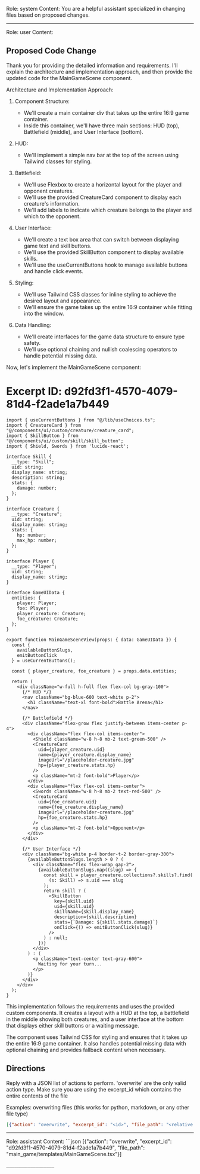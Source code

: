Role: system
Content: You are a helpful assistant specialized in changing files based on proposed changes.
__________________
Role: user
Content: 
## Proposed Code Change
Thank you for providing the detailed information and requirements. I'll explain the architecture and implementation approach, and then provide the updated code for the MainGameScene component.

Architecture and Implementation Approach:

1. Component Structure:
   - We'll create a main container div that takes up the entire 16:9 game container.
   - Inside this container, we'll have three main sections: HUD (top), Battlefield (middle), and User Interface (bottom).

2. HUD:
   - We'll implement a simple nav bar at the top of the screen using Tailwind classes for styling.

3. Battlefield:
   - We'll use Flexbox to create a horizontal layout for the player and opponent creatures.
   - We'll use the provided CreatureCard component to display each creature's information.
   - We'll add labels to indicate which creature belongs to the player and which to the opponent.

4. User Interface:
   - We'll create a text box area that can switch between displaying game text and skill buttons.
   - We'll use the provided SkillButton component to display available skills.
   - We'll use the useCurrentButtons hook to manage available buttons and handle click events.

5. Styling:
   - We'll use Tailwind CSS classes for inline styling to achieve the desired layout and appearance.
   - We'll ensure the game takes up the entire 16:9 container while fitting into the window.

6. Data Handling:
   - We'll create interfaces for the game data structure to ensure type safety.
   - We'll use optional chaining and nullish coalescing operators to handle potential missing data.

Now, let's implement the MainGameScene component:

# Excerpt ID: d92fd3f1-4570-4079-81d4-f2ade1a7b449
```tsx main_game/templates/MainGameScene.tsx
import { useCurrentButtons } from "@/lib/useChoices.ts";
import { CreatureCard } from "@/components/ui/custom/creature/creature_card";
import { SkillButton } from "@/components/ui/custom/skill/skill_button";
import { Shield, Swords } from 'lucide-react';

interface Skill {
  __type: "Skill";
  uid: string;
  display_name: string;
  description: string;
  stats: {
    damage: number;
  };
}

interface Creature {
  __type: "Creature";
  uid: string;
  display_name: string;
  stats: {
    hp: number;
    max_hp: number;
  };
}

interface Player {
  __type: "Player";
  uid: string;
  display_name: string;
}

interface GameUIData {
  entities: {
    player: Player;
    foe: Player;
    player_creature: Creature;
    foe_creature: Creature;
  };
}

export function MainGameSceneView(props: { data: GameUIData }) {
  const {
    availableButtonSlugs,
    emitButtonClick
  } = useCurrentButtons();

  const { player_creature, foe_creature } = props.data.entities;

  return (
    <div className="w-full h-full flex flex-col bg-gray-100">
      {/* HUD */}
      <nav className="bg-blue-600 text-white p-2">
        <h1 className="text-xl font-bold">Battle Arena</h1>
      </nav>

      {/* Battlefield */}
      <div className="flex-grow flex justify-between items-center p-4">
        <div className="flex flex-col items-center">
          <Shield className="w-8 h-8 mb-2 text-green-500" />
          <CreatureCard
            uid={player_creature.uid}
            name={player_creature.display_name}
            imageUrl="/placeholder-creature.jpg"
            hp={player_creature.stats.hp}
          />
          <p className="mt-2 font-bold">Player</p>
        </div>
        <div className="flex flex-col items-center">
          <Swords className="w-8 h-8 mb-2 text-red-500" />
          <CreatureCard
            uid={foe_creature.uid}
            name={foe_creature.display_name}
            imageUrl="/placeholder-creature.jpg"
            hp={foe_creature.stats.hp}
          />
          <p className="mt-2 font-bold">Opponent</p>
        </div>
      </div>

      {/* User Interface */}
      <div className="bg-white p-4 border-t-2 border-gray-300">
        {availableButtonSlugs.length > 0 ? (
          <div className="flex flex-wrap gap-2">
            {availableButtonSlugs.map((slug) => {
              const skill = player_creature.collections?.skills?.find(
                (s: Skill) => s.uid === slug
              );
              return skill ? (
                <SkillButton
                  key={skill.uid}
                  uid={skill.uid}
                  skillName={skill.display_name}
                  description={skill.description}
                  stats={`Damage: ${skill.stats.damage}`}
                  onClick={() => emitButtonClick(slug)}
                />
              ) : null;
            })}
          </div>
        ) : (
          <p className="text-center text-gray-600">
            Waiting for your turn...
          </p>
        )}
      </div>
    </div>
  );
}
```

This implementation follows the requirements and uses the provided custom components. It creates a layout with a HUD at the top, a battlefield in the middle showing both creatures, and a user interface at the bottom that displays either skill buttons or a waiting message.

The component uses Tailwind CSS for styling and ensures that it takes up the entire 16:9 game container. It also handles potential missing data with optional chaining and provides fallback content when necessary.

## Directions
Reply with a JSON list of actions to perform. 'overwrite' are the only valid action type. 
Make sure you are using the excerpt_id which contains the entire contents of the file

Examples:
overwriting files (this works for python, markdown, or any other file type)
```json output_example1
[{"action": "overwrite", "excerpt_id": "<id>", "file_path": "<relative file path>"}]
```

__________________
Role: assistant
Content: ```json
[{"action": "overwrite", "excerpt_id": "d92fd3f1-4570-4079-81d4-f2ade1a7b449", "file_path": "main_game/templates/MainGameScene.tsx"}]
```
__________________
